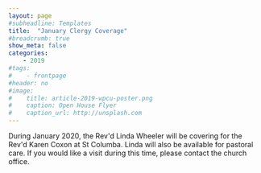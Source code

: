 ```yaml
---
layout: page
#subheadline: Templates
title:  "January Clergy Coverage"
#breadcrumb: true
show_meta: false
categories:
    - 2019
#tags:
#    - frontpage
#header: no
#image:
#    title: article-2019-wpcu-poster.png
#    caption: Open House Flyer
#    caption_url: http://unsplash.com
---
```

During January 2020, the Rev'd Linda Wheeler will be covering for the Rev'd Karen Coxon at St Columba.  Linda will also be available for pastoral care.  If you would like a visit during this time, please contact the church office.

